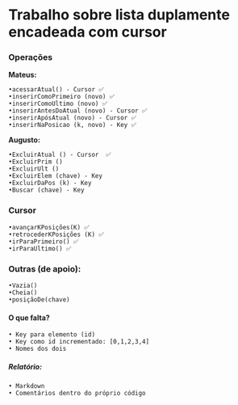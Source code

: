 # Trabalho sobre lista duplamente encadeada com cursor

### Operações

**Mateus:**

    •acessarAtual() - Cursor ✅
    •inserirComoPrimeiro (novo) ✅
    •inserirComoUltimo (novo) ✅
    •inserirAntesDoAtual (novo) - Cursor ✅
    •inserirApósAtual (novo) - Cursor ✅
    •inserirNaPosicao (k, novo) - Key ✅

**Augusto:**

    •ExcluirAtual () - Cursor  ✅
    •ExcluirPrim ()
    •ExcluirUlt ()
    •ExcluirElem (chave) - Key
    •ExcluirDaPos (k) - Key
    •Buscar (chave) - Key

### Cursor

    •avançarKPosições(K) ✅
    •retrocederKPosições (K) ✅
    •irParaPrimeiro() ✅
    •irParaUltimo() ✅

### Outras (de apoio):

    •Vazia()
    •Cheia()
    •posiçãoDe(chave)

#### O que falta?

    • Key para elemento (id)
    • Key como id incrementado: [0,1,2,3,4]
    • Nomes dos dois

##### Relatório:

    • Markdown
    • Comentários dentro do próprio código
